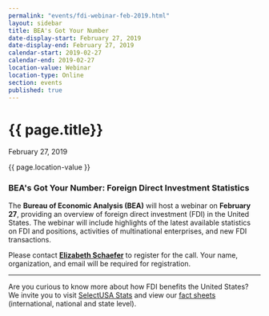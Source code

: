 ```yaml
---
permalink: "events/fdi-webinar-feb-2019.html"
layout: sidebar
title: BEA's Got Your Number
date-display-start: February 27, 2019
date-display-end: February 27, 2019
calendar-start: 2019-02-27
calendar-end: 2019-02-27
location-value: Webinar
location-type: Online
section: events
published: true
---
```


# {{ page.title}}

February 27, 2019

{{ page.location-value }}

### BEA's Got Your Number: Foreign Direct Investment Statistics

The **Bureau of Economic Analysis (BEA)** will host a webinar on **February 27**, providing an overview of foreign direct investment (FDI) in the United States. The webinar will include highlights of the latest available statistics on FDI and positions, activities of multinational enterprises, and new FDI transactions. 

Please contact **[Elizabeth Schaefer](mailto:elizabeth.schaefer@trade.gov?Subject=BEA%20webinar%20registration)** to register for the call. Your name, organization, and email will be required for registration.

---

Are you curious to know more about how FDI benefits the United States? We invite you to visit [SelectUSA Stats](https://www.selectusa.gov/data) and view our [fact sheets](https://www.selectusa.gov/FDI-global-market) (international, national and state level).
